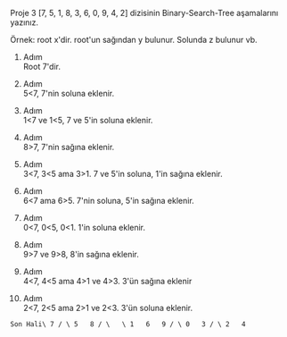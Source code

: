Proje 3
[7, 5, 1, 8, 3, 6, 0, 9, 4, 2] dizisinin Binary-Search-Tree aşamalarını yazınız.

Örnek: root x'dir. root'un sağından y bulunur. Solunda z bulunur vb.

1. Adım\
Root 7'dir.

2. Adım\
5<7, 7'nin soluna eklenir.

3. Adım\
1<7 ve 1<5, 7 ve 5'in soluna eklenir.

4. Adım\
8>7, 7'nin sağına eklenir.

5. Adım\
3<7, 3<5 ama 3>1. 7 ve 5'in soluna, 1'in sağına eklenir.

6. Adım\
6<7 ama 6>5. 7'nin soluna, 5'in sağına eklenir.

7. Adım\
0<7, 0<5, 0<1. 1'in soluna eklenir.

8. Adım\
9>7 ve 9>8, 8'in sağına eklenir.

9. Adım\
4<7, 4<5 ama 4>1 ve 4>3. 3'ün sağına eklenir

10. Adım\
2<7, 2<5 ama 2>1 ve 2<3. 3'ün soluna eklenir.

`Son Hali\
       7
      / \
     5   8
    / \   \
   1   6   9
  / \
 0   3
    / \
   2   4`